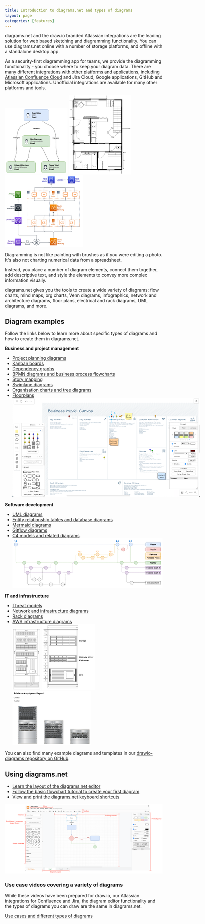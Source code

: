 ```yaml
---
title: Introduction to diagrams.net and types of diagrams
layout: page
categories: [features]
---
```

diagrams.net and the draw.io branded Atlassian integrations are the leading solution for web based sketching and diagramming functionality. You can use diagrams.net online with a number of storage platforms, and offline with a standalone desktop app.

As a security-first diagramming app for teams, we provide the diagramming functionality - you choose where to keep your diagram data. There are many different [integrations with other platforms and applications](/integrations.html), including [Atlassian Confluence Cloud](/doc/drawio-confluence-cloud.html) and Jira Cloud, Google applications, GitHub and Microsoft applications. Unofficial integrations are available for many other platforms and tools.

<img src="/assets/img/blog/org-chart-from-csv.png" style="width=100%;max-width:200px;height:auto;" alt="An organisation chart created in diagrams.net from a CSV file"> <img src="/assets/img/blog/floorplan-apartment-ground-floor.png" style="width=100%;max-width:200px;height:auto;" alt="A ground floor apartment floorplan created in diagrams.net">
<img src="/assets/img/blog/aws-saas-example.png" style="width=100%;max-width:250px;height:auto;" alt="An AWS diagram for a SAAS application created in diagrams.net">

Diagramming is not like painting with brushes as if you were editing a photo. It's also not charting numerical data from a spreadsheet.

Instead, you place a number of diagram elements, connect them together, add descriptive text, and style the elements to convey more complex information visually. 

diagrams.net gives you the tools to create a wide variety of diagrams: flow charts, mind maps, org charts, Venn diagrams, infographics, network and architecture diagrams, floor plans, electrical and rack diagrams, UML diagrams, and more.

## Diagram examples

Follow the links below to learn more about specific types of diagrams and how to create them in diagrams.net.

**Business and project management**
* [Project planning diagrams](/blog/project-planning-diagrams.html)
* [Kanban boards](/blog/kanban-boards.html)
* [Dependency graphs](/blog/dependency-graphs.html)
* [BPMN diagrams and business process flowcharts](/blog/bpmn-2-0.html)
* [Story mapping](/blog/story-mapping.html)
* [Swimlane diagrams](/blog/swimlane-diagrams.html)
* [Organisation charts and tree diagrams](/blog/org-charts.html)
* [Floorplans](/blog/floorplans.html)
<br /><img src="/assets/img/blog/business-model-in-sketch-theme.png" style="width=100%;max-width:600px;height:auto;" alt="Use a template to start project planning quickly in sketch.diagrams.net">

**Software development**
* [UML diagrams](/blog/uml-2-5.html)
* [Entity relationship tables and database diagrams](/blog/entity-relationship-tables.html)
* [Mermaid diagrams](/blog/mermaid-diagrams.html)
* [Gitflow diagrams](/blog/gitflow-diagram.html)
* [C4 models and related diagrams](/blog/c4-modelling.html)
<br />[<img src="/assets/img/blog/gitflow-example.png" style="max-width:100%;height:auto;" alt="An example gitflow diagram">](https://app.diagrams.net/?lightbox=1&highlight=0000ff&edit=_blank&layers=1&nav=1&title=#Uhttps%3A%2F%2Fraw.githubusercontent.com%2Fjgraph%2Fdrawio-diagrams%2Fmaster%2Fblog%2Fgitflow-examples.drawio)

**IT and infrastructure**
* [Threat models](/blog/threat-modelling.html)
* [Network and infrastructure diagrams](/blog/network-diagrams.html)
* [Rack diagrams](/blog/rack-diagrams.html)
* [AWS infrastructure diagrams](/blog/aws-diagrams.html)
<br /><img src="/assets/img/blog/rack-diagram-electronics-cabinet-example.png" style="width=100%;max-width:90px;height:auto;" alt="An electronics cabinet diagram, created at diagrams.net"> <img src="/assets/img/blog/rack-diagram-simple-server.png" alt="A simple rack diagram, created with diagrams.net" style="width=100%;max-width:170px;height:auto;" > <img src="/assets/img/blog/rack-diagram-arista-example.png" alt="An Arista rack diagram layout, created with diagrams.net" style="width=100%;max-width:250px;height:auto;" >

You can also find many example diagrams and templates in our [drawio-diagrams repository on GitHub](https://github.com/jgraph/drawio-diagrams).

## Using diagrams.net

* [Learn the layout of the diagrams.net editor](/doc/getting-started-editor.html)
* [Follow the basic flowchart tutorial to create your first diagram](/doc/getting-started-basic-flow-chart.html)
* [View and print the diagrams.net keyboard shortcuts](https://app.diagrams.net/shortcuts.svg)

<img src="/assets/img/blog/interface-introduction.png" style="max-width:100%;height:auto;" alt="The diagrams.net editor, its tools and panels">

### Use case videos covering a variety of diagrams

While these videos have been prepared for draw.io, our Atlassian integrations for Confluence and Jira, the diagram editor functionality and the types of diagrams you can draw are the same in diagrams.net.

[Use cases and different types of diagrams](https://www.youtube.com/playlist?list=PLX6xdk86h_0xJDSi1X7j-Amdc4OjIEKdY)

